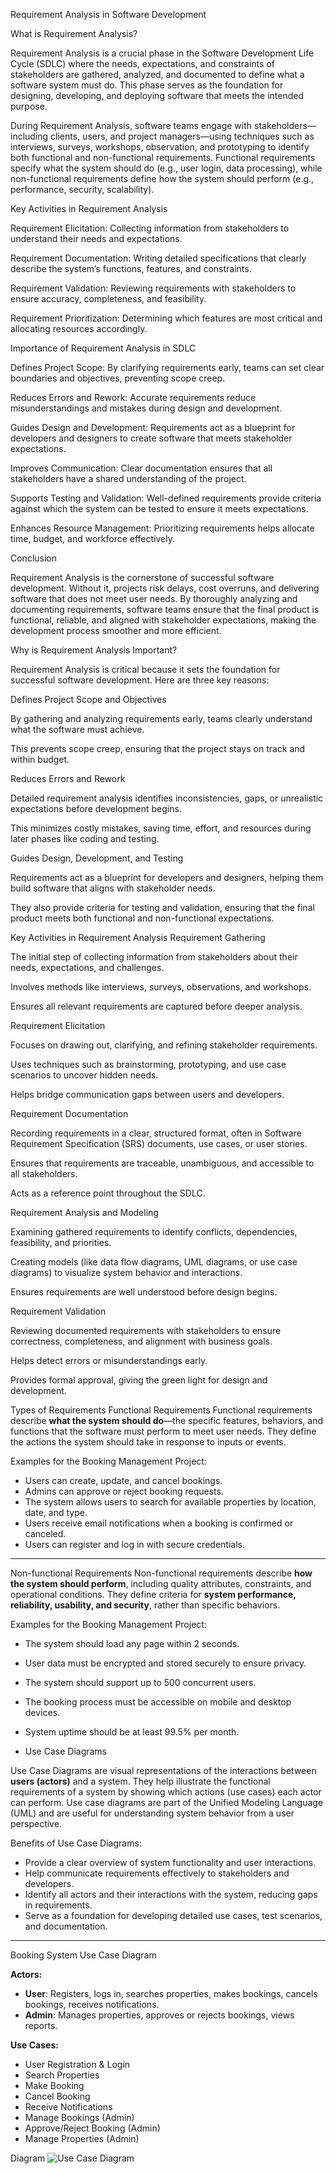 Requirement Analysis in Software Development

What is Requirement Analysis?

Requirement Analysis is a crucial phase in the Software Development Life Cycle (SDLC) where the needs, expectations, and constraints of stakeholders are gathered, analyzed, and documented to define what a software system must do. This phase serves as the foundation for designing, developing, and deploying software that meets the intended purpose.

During Requirement Analysis, software teams engage with stakeholders—including clients, users, and project managers—using techniques such as interviews, surveys, workshops, observation, and prototyping to identify both functional and non-functional requirements. Functional requirements specify what the system should do (e.g., user login, data processing), while non-functional requirements define how the system should perform (e.g., performance, security, scalability).

Key Activities in Requirement Analysis

Requirement Elicitation: Collecting information from stakeholders to understand their needs and expectations.

Requirement Documentation: Writing detailed specifications that clearly describe the system’s functions, features, and constraints.

Requirement Validation: Reviewing requirements with stakeholders to ensure accuracy, completeness, and feasibility.

Requirement Prioritization: Determining which features are most critical and allocating resources accordingly.

Importance of Requirement Analysis in SDLC

Defines Project Scope: By clarifying requirements early, teams can set clear boundaries and objectives, preventing scope creep.

Reduces Errors and Rework: Accurate requirements reduce misunderstandings and mistakes during design and development.

Guides Design and Development: Requirements act as a blueprint for developers and designers to create software that meets stakeholder expectations.

Improves Communication: Clear documentation ensures that all stakeholders have a shared understanding of the project.

Supports Testing and Validation: Well-defined requirements provide criteria against which the system can be tested to ensure it meets expectations.

Enhances Resource Management: Prioritizing requirements helps allocate time, budget, and workforce effectively.

Conclusion

Requirement Analysis is the cornerstone of successful software development. Without it, projects risk delays, cost overruns, and delivering software that does not meet user needs. By thoroughly analyzing and documenting requirements, software teams ensure that the final product is functional, reliable, and aligned with stakeholder expectations, making the development process smoother and more efficient.


Why is Requirement Analysis Important?

Requirement Analysis is critical because it sets the foundation for successful software development. Here are three key reasons:

Defines Project Scope and Objectives

By gathering and analyzing requirements early, teams clearly understand what the software must achieve.

This prevents scope creep, ensuring that the project stays on track and within budget.

Reduces Errors and Rework

Detailed requirement analysis identifies inconsistencies, gaps, or unrealistic expectations before development begins.

This minimizes costly mistakes, saving time, effort, and resources during later phases like coding and testing.

Guides Design, Development, and Testing

Requirements act as a blueprint for developers and designers, helping them build software that aligns with stakeholder needs.

They also provide criteria for testing and validation, ensuring that the final product meets both functional and non-functional expectations.


Key Activities in Requirement Analysis
Requirement Gathering

The initial step of collecting information from stakeholders about their needs, expectations, and challenges.

Involves methods like interviews, surveys, observations, and workshops.

Ensures all relevant requirements are captured before deeper analysis.

Requirement Elicitation

Focuses on drawing out, clarifying, and refining stakeholder requirements.

Uses techniques such as brainstorming, prototyping, and use case scenarios to uncover hidden needs.

Helps bridge communication gaps between users and developers.

Requirement Documentation

Recording requirements in a clear, structured format, often in Software Requirement Specification (SRS) documents, use cases, or user stories.

Ensures that requirements are traceable, unambiguous, and accessible to all stakeholders.

Acts as a reference point throughout the SDLC.

Requirement Analysis and Modeling

Examining gathered requirements to identify conflicts, dependencies, feasibility, and priorities.

Creating models (like data flow diagrams, UML diagrams, or use case diagrams) to visualize system behavior and interactions.

Ensures requirements are well understood before design begins.

Requirement Validation

Reviewing documented requirements with stakeholders to ensure correctness, completeness, and alignment with business goals.

Helps detect errors or misunderstandings early.

Provides formal approval, giving the green light for design and development.

Types of Requirements
Functional Requirements
Functional requirements describe **what the system should do**—the specific features, behaviors, and functions that the software must perform to meet user needs. They define the actions the system should take in response to inputs or events.

Examples for the Booking Management Project:
- Users can create, update, and cancel bookings.  
- Admins can approve or reject booking requests.  
- The system allows users to search for available properties by location, date, and type.  
- Users receive email notifications when a booking is confirmed or canceled.  
- Users can register and log in with secure credentials.

---

Non-functional Requirements
Non-functional requirements describe **how the system should perform**, including quality attributes, constraints, and operational conditions. They define criteria for **system performance, reliability, usability, and security**, rather than specific behaviors.

Examples for the Booking Management Project:
- The system should load any page within 2 seconds.  
- User data must be encrypted and stored securely to ensure privacy.  
- The system should support up to 500 concurrent users.  
- The booking process must be accessible on mobile and desktop devices.  
- System uptime should be at least 99.5% per month.

- Use Case Diagrams

Use Case Diagrams are visual representations of the interactions between **users (actors)** and a system. They help illustrate the functional requirements of a system by showing which actions (use cases) each actor can perform. Use case diagrams are part of the Unified Modeling Language (UML) and are useful for understanding system behavior from a user perspective.

Benefits of Use Case Diagrams:
- Provide a clear overview of system functionality and user interactions.  
- Help communicate requirements effectively to stakeholders and developers.  
- Identify all actors and their interactions with the system, reducing gaps in requirements.  
- Serve as a foundation for developing detailed use cases, test scenarios, and documentation.

---

Booking System Use Case Diagram

**Actors:**  
- **User**: Registers, logs in, searches properties, makes bookings, cancels bookings, receives notifications.  
- **Admin**: Manages properties, approves or rejects bookings, views reports.

**Use Cases:**  
- User Registration & Login  
- Search Properties  
- Make Booking  
- Cancel Booking  
- Receive Notifications  
- Manage Bookings (Admin)  
- Approve/Reject Booking (Admin)  
- Manage Properties (Admin)  

Diagram
![Use Case Diagram](alx-booking-uc.png)
